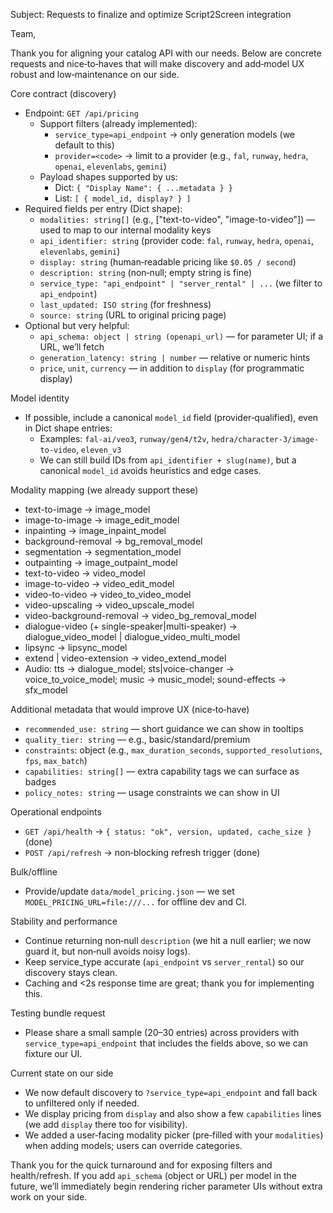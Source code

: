 Subject: Requests to finalize and optimize Script2Screen integration

Team,

Thank you for aligning your catalog API with our needs. Below are concrete requests and nice‑to‑haves that will make discovery and add‑model UX robust and low‑maintenance on our side.

Core contract (discovery)
- Endpoint: `GET /api/pricing`
  - Support filters (already implemented):
    - `service_type=api_endpoint` → only generation models (we default to this)
    - `provider=<code>` → limit to a provider (e.g., `fal`, `runway`, `hedra`, `openai`, `elevenlabs`, `gemini`)
  - Payload shapes supported by us:
    - Dict: `{ "Display Name": { ...metadata } }`
    - List: `[ { model_id, display? } ]`
- Required fields per entry (Dict shape):
  - `modalities: string[]` (e.g., ["text-to-video", "image-to-video"]) — used to map to our internal modality keys
  - `api_identifier: string` (provider code: `fal`, `runway`, `hedra`, `openai`, `elevenlabs`, `gemini`)
  - `display: string` (human‑readable pricing like `$0.05 / second`)
  - `description: string` (non‑null; empty string is fine)
  - `service_type: "api_endpoint" | "server_rental" | ...` (we filter to `api_endpoint`)
  - `last_updated: ISO string` (for freshness)
  - `source: string` (URL to original pricing page)
- Optional but very helpful:
  - `api_schema: object | string (openapi_url)` — for parameter UI; if a URL, we’ll fetch
  - `generation_latency: string | number` — relative or numeric hints
  - `price`, `unit`, `currency` — in addition to `display` (for programmatic display)

Model identity
- If possible, include a canonical `model_id` field (provider‑qualified), even in Dict shape entries:
  - Examples: `fal-ai/veo3`, `runway/gen4/t2v`, `hedra/character-3/image-to-video`, `eleven_v3`
  - We can still build IDs from `api_identifier + slug(name)`, but a canonical `model_id` avoids heuristics and edge cases.

Modality mapping (we already support these)
- text-to-image → image_model
- image-to-image → image_edit_model
- inpainting → image_inpaint_model
- background-removal → bg_removal_model
- segmentation → segmentation_model
- outpainting → image_outpaint_model
- text-to-video → video_model
- image-to-video → video_edit_model
- video-to-video → video_to_video_model
- video-upscaling → video_upscale_model
- video-background-removal → video_bg_removal_model
- dialogue-video (+ single-speaker|multi-speaker) → dialogue_video_model | dialogue_video_multi_model
- lipsync → lipsync_model
- extend | video-extension → video_extend_model
- Audio: tts → dialogue_model; sts|voice-changer → voice_to_voice_model; music → music_model; sound-effects → sfx_model

Additional metadata that would improve UX (nice‑to‑have)
- `recommended_use: string` — short guidance we can show in tooltips
- `quality_tier: string` — e.g., basic/standard/premium
- `constraints`: object (e.g., `max_duration_seconds`, `supported_resolutions`, `fps`, `max_batch`)
- `capabilities: string[]` — extra capability tags we can surface as badges
- `policy_notes: string` — usage constraints we can show in UI

Operational endpoints
- `GET /api/health` → `{ status: "ok", version, updated, cache_size }` (done)
- `POST /api/refresh` → non‑blocking refresh trigger (done)

Bulk/offline
- Provide/update `data/model_pricing.json` — we set `MODEL_PRICING_URL=file:///...` for offline dev and CI.

Stability and performance
- Continue returning non‑null `description` (we hit a null earlier; we now guard it, but non‑null avoids noisy logs).
- Keep service_type accurate (`api_endpoint` vs `server_rental`) so our discovery stays clean.
- Caching and <2s response time are great; thank you for implementing this.

Testing bundle request
- Please share a small sample (20–30 entries) across providers with `service_type=api_endpoint` that includes the fields above, so we can fixture our UI.

Current state on our side
- We now default discovery to `?service_type=api_endpoint` and fall back to unfiltered only if needed.
- We display pricing from `display` and also show a few `capabilities` lines (we add `display` there too for visibility).
- We added a user‑facing modality picker (pre‑filled with your `modalities`) when adding models; users can override categories.

Thank you for the quick turnaround and for exposing filters and health/refresh. If you add `api_schema` (object or URL) per model in the future, we’ll immediately begin rendering richer parameter UIs without extra work on your side.


